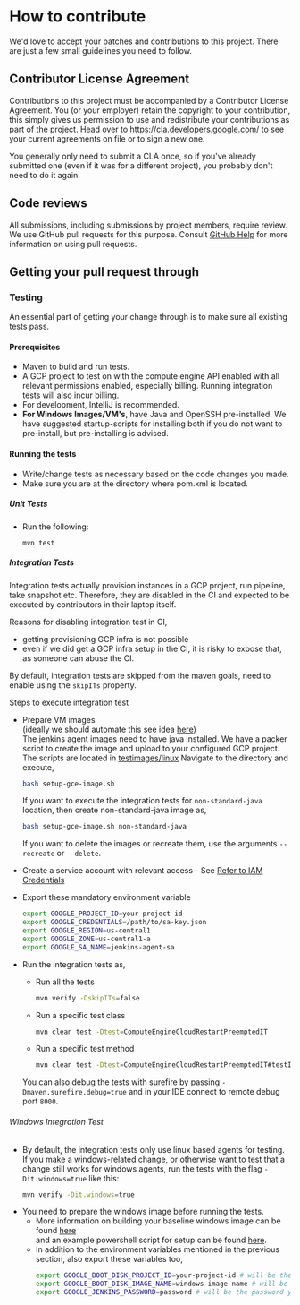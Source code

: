<!--
 Copyright 2020 Google LLC

 Licensed under the Apache License, Version 2.0 (the "License"); you may not use this file except in
 compliance with the License. You may obtain a copy of the License at

        https://www.apache.org/licenses/LICENSE-2.0

 Unless required by applicable law or agreed to in writing, software distributed under the License
 is distributed on an "AS IS" BASIS, WITHOUT WARRANTIES OR CONDITIONS OF ANY KIND, either express or
 implied. See the License for the specific language governing permissions and limitations under the
 License.
-->
# How to contribute

We'd love to accept your patches and contributions to this project. There are
just a few small guidelines you need to follow.

## Contributor License Agreement

Contributions to this project must be accompanied by a Contributor License
Agreement. You (or your employer) retain the copyright to your contribution,
this simply gives us permission to use and redistribute your contributions as
part of the project. Head over to <https://cla.developers.google.com/> to see
your current agreements on file or to sign a new one.

You generally only need to submit a CLA once, so if you've already submitted one
(even if it was for a different project), you probably don't need to do it
again.

## Code reviews

All submissions, including submissions by project members, require review. We
use GitHub pull requests for this purpose. Consult
[GitHub Help](https://help.github.com/articles/about-pull-requests/) for more
information on using pull requests.

## Getting your pull request through
### Testing
An essential part of getting your change through is to make sure all existing tests pass.

#### Prerequisites
* Maven to build and run tests.
* A GCP project to test on with the compute engine API enabled with all relevant permissions
  enabled, especially billing. Running integration tests will also incur billing.
* For development, IntelliJ is recommended.
* **For Windows Images/VM's**, have Java and OpenSSH pre-installed. We have suggested
  startup-scripts for installing both if you do not want to pre-install,
  but pre-installing is advised.


#### Running the tests
* Write/change tests as necessary based on the code changes you made.
* Make sure you are at the directory where pom.xml is located.

##### Unit Tests
* Run the following: 
    ```
    mvn test
    ```

##### Integration Tests

Integration tests actually provision instances in a GCP project, run pipeline, take snapshot etc.
Therefore, they are disabled in the CI and expected to be executed by contributors in their laptop itself.

Reasons for disabling integration test in CI,
* getting provisioning GCP infra is not possible
* even if we did get a GCP infra setup in the CI, it is risky to expose that, as someone can abuse the CI.

By default, integration tests are skipped from the maven goals, need to enable using the `skipITs` property.

Steps to execute integration test
* Prepare VM images  
  (ideally we should automate this see idea [here](https://github.com/jenkinsci/google-compute-engine-plugin/pull/492#discussion_r1892705637))  
  The jenkins agent images need to have java installed. We have a packer script to create the image and upload to your configured GCP project.
  The scripts are located in [testimages/linux](./testimages/linux)
  Navigate to the directory and execute,
  ```bash
  bash setup-gce-image.sh
  ```
  If you want to execute the integration tests for `non-standard-java` location, then create non-standard-java image as,
  ```bash
  bash setup-gce-image.sh non-standard-java
  ```
  If you want to delete the images or recreate them, use the arguments `--recreate` or `--delete`.

* Create a service account with relevant access - See [Refer to IAM Credentials](Home.md#iam-credentials)   

* Export these mandatory environment variable   
  ```bash
  export GOOGLE_PROJECT_ID=your-project-id
  export GOOGLE_CREDENTIALS=/path/to/sa-key.json
  export GOOGLE_REGION=us-central1
  export GOOGLE_ZONE=us-central1-a
  export GOOGLE_SA_NAME=jenkins-agent-sa
  ```
* Run the integration tests as,  
  * Run all the tests   
    ```bash
    mvn verify -DskipITs=false
    ```
  * Run a specific test class  
    ```bash
    mvn clean test -Dtest=ComputeEngineCloudRestartPreemptedIT
    ```
  * Run a specific test method  
    ```bash
    mvn clean test -Dtest=ComputeEngineCloudRestartPreemptedIT#testIfNodeWasPreempted
    ```
  You can also debug the tests with surefire by passing `-Dmaven.surefire.debug=true` and in your IDE connect to remote debug port `8000`.

###### Windows Integration Test
* By default, the integration tests only use linux based agents for testing. If you make a
  windows-related change, or otherwise want to test that a change still works for windows agents,
  run the tests with the flag `-Dit.windows=true` like this:  
  ```bash
  mvn verify -Dit.windows=true
  ```
* You need to prepare the windows image before running the tests.  
  * More information on building your baseline windows image can be found [here](WINDOWS.md)  
      and an example powershell script for setup can be found [here](windows-it-install.ps1).  
  * In addition to the environment variables mentioned in the previous section, also export these variables too,  
    ```bash
    export GOOGLE_BOOT_DISK_PROJECT_ID=your-project-id # will be the same as your project id
    export GOOGLE_BOOT_DISK_IMAGE_NAME=windows-image-name # will be the name of the image you created using packer in Google cloud console
    export GOOGLE_JENKINS_PASSWORD=password # will be the password you set when creating the image with packer, used for password based ssh authentication.
    ```
